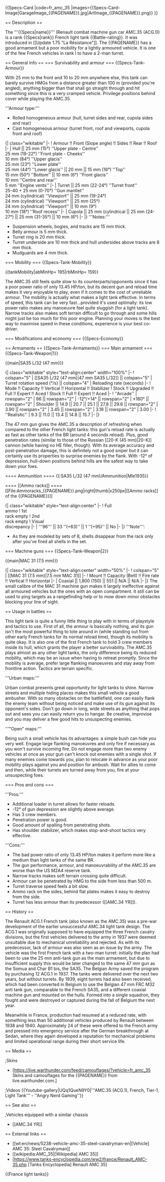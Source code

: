 {{Specs-Card
|code=fr_amc_35
|images={{Specs-Card-Image|GarageImage_{{PAGENAME}}.jpg|ArtImage_{{PAGENAME}}.png}}
}}

== Description ==
<!-- ''In the description, the first part should be about the history of the creation and combat usage of the vehicle, as well as its key features. In the second part, tell the reader about the ground vehicle in the game. Insert a screenshot of the vehicle, so that if the novice player does not remember the vehicle by name, he will immediately understand what kind of vehicle the article is talking about.'' -->
The '''{{Specs|name}}''' (Renault combat machine gun car AMC.35 (ACG.1)) is a rank {{Specs|rank}} French light tank {{Battle-rating}}. It was introduced in [[Update 1.75 "La Résistance"]]. The {{PAGENAME}} has a good armament but a poor mobility for a lightly armoured vehicle. It is one of the few French vehicles in rank I to have a 2-man turret.

== General info ==
=== Survivability and armour ===
{{Specs-Tank-Armour}}
<!-- ''Describe armour protection. Note the most well protected and key weak areas. Appreciate the layout of modules as well as the number and location of crew members. Is the level of armour protection sufficient, is the placement of modules helpful for survival in combat? If necessary use a visual template to indicate the most secure and weak zones of the armour.'' -->
With 25 mm to the front and 10 to 20 mm anywhere else, this tank can barely survive HMGs from a distance greater than 100 m (provided you're angled), anything bigger than that shall go straight through and hit something since this is a very cramped vehicle. Privilege positions behind cover while playing the AMC.35.

'''Armour type:'''

* Rolled homogeneous armour (hull, turret sides and rear, cupola sides and rear)
* Cast homogeneous armour (turret front, roof and viewports, cupola front and roof)

{| class="wikitable"
|-
! Armour !! Front (Slope angle) !! Sides !! Rear !! Roof
|-
| Hull || 25 mm (15°) ''Upper plate - Centre'' <br> 25 mm (19-22°) ''Front plate - Cheeks'' <br> 10 mm (84°) ''Upper glacis'' <br> 25 mm (23°) ''Lower plate'' <br> 25 mm (44°) ''Lower glacis'' || 20 mm || 15 mm (16°) ''Top'' <br> 15 mm (50°) ''Bottom'' || 10 mm (6°) ''Front glacis'' <br> 10 mm ''Centre and rear'' <br> 5 mm ''Engine vents''
|-
| Turret || 25 mm (22-24°) ''Turret front'' <br> 25-40 + 25 mm (0-70°) ''Gun mantlet'' <br> 24 mm (cylindrical) ''Viewport'' || 25 mm (19-24°) <br> 24 mm (cylindrical) ''Viewport'' || 25 mm (25°) <br> 24 mm (cylindrical) ''Viewport'' || 10 mm (9°) <br> 10 mm (18°) ''Roof recess''
|-
| Cupola || 25 mm (cylindrical || 25 mm (24-27°) || 25 mm (31-35°) || 10 mm (6°)
|-
|}
'''Notes:'''

* Suspension wheels, bogies, and tracks are 15 mm thick.
* Belly armour is 5 mm thick.
* Turret ring is 20 mm thick.
* Turret underside are 10 mm thick and hull undersides above tracks are 8 mm thick.
* Mudguards are 4 mm thick.

=== Mobility ===
{{Specs-Tank-Mobility}}
<!-- ''Write about the mobility of the ground vehicle. Estimate the specific power and manoeuvrability, as well as the maximum speed forwards and backwards.'' -->

{{tankMobility|abMinHp= 195|rbMinHp= 159}}

The AMC.35 still feels quite slow to its counterparts/opponents since it has a poor power ratio of only 13.45 HP/ton, but its decent gun and reload time makes it very enjoyable to play, even if it comes to the cost of unreliable armour. The mobility is actually what makes a light tank effective. In terms of speed, this tank can be very fast...provided it's used optimally: its low power ratio makes any manoeuvre feel quite sluggish (for a light tank). Narrow tracks also makes soft terrain difficult to go through and some hills might just be too much for this poor engine. Planning your moves is the best way to maximise speed in these conditions, experience is your best co-driver.

=== Modifications and economy ===
{{Specs-Economy}}

== Armaments ==
{{Specs-Tank-Armaments}}
=== Main armament ===
{{Specs-Tank-Weapon|1}}
<!-- ''Give the reader information about the characteristics of the main gun. Assess its effectiveness in a battle based on the reloading speed, ballistics and the power of shells. Do not forget about the flexibility of the fire, that is how quickly the cannon can be aimed at the target, open fire on it and aim at another enemy. Add a link to the main article on the gun: <code><nowiki>{{main|Name of the weapon}}</nowiki></code>. Describe in general terms the ammunition available for the main gun. Give advice on how to use them and how to fill the ammunition storage.'' -->
{{main|SA35 L/32 (47 mm)}}

{| class="wikitable" style="text-align:center" width="100%"
|-
! colspan="5" | [[SA35 L/32 (47 mm)|47 mm SA35 L/32]] || colspan="5" | Turret rotation speed (°/s) || colspan="4" | Reloading rate (seconds)
|-
! Mode !! Capacity !! Vertical !! Horizontal !! Stabilizer
! Stock !! Upgraded !! Full !! Expert !! Aced
! Stock !! Full !! Expert !! Aced
|-
! ''Arcade''
| rowspan="2" | 96 || rowspan="2" | -12°/+14° || rowspan="2" | ±180° || rowspan="2" | Shoulder || 14.9 || 20.7 || 25.1 || 27.8 || 29.6 || rowspan="2" | 3.90 || rowspan="2" | 3.45 || rowspan="2" | 3.18 || rowspan="2" | 3.00
|-
! ''Realistic''
| 9.3 || 11.0 || 13.4 || 14.8 || 15.7
|-
|}

The 47 mm gun gives the AMC.35 a description of refreshing when compared to the other French light tanks: this gun's reload rate is actually as fast as other tanks of the BR (around 4 seconds reload). Plus, good penetration rates (similar to those of the Russian [[20-K (45 mm)|20-K]] cannon (while having no HE filler, though). With its average accuracy and post-penetration damage, this is definitely not a good sniper but it can certainly use its properties to surprise enemies by the flank. With -12° of depression, hull-down positions behind hills are the safest way to take down your foes.

==== Ammunition ====
{{:SA35 L/32 (47 mm)/Ammunition|Mle1935}}

==== [[Ammo racks]] ====
[[File:Ammoracks_{{PAGENAME}}.png|right|thumb|x250px|[[Ammo racks]] of the {{PAGENAME}}]]
<!-- '''Last updated: 2.1.0.94''' -->
{| class="wikitable" style="text-align:center"
|-
! Full<br>ammo
! 1st<br>rack empty
! 2nd<br>rack empty
! Visual<br>discrepancy
|-
| '''96''' || 33&nbsp;''(+63)'' || 1&nbsp;''(+95)'' || No
|-
|}
'''Note''':

* As they are modeled by sets of 8, shells disappear from the rack only after you've fired all shells in the set.

=== Machine guns ===
{{Specs-Tank-Weapon|2}}
<!-- ''Offensive and anti-aircraft machine guns not only allow you to fight some aircraft but also are effective against lightly armoured vehicles. Evaluate machine guns and give recommendations on its use.'' -->
{{main|MAC 31 (7.5 mm)}}

{| class="wikitable" style="text-align:center" width="50%"
|-
! colspan="5" | [[MAC 31 (7.5 mm)|7.5 mm MAC 31]]
|-
! Mount !! Capacity (Belt) !! Fire rate !! Vertical !! Horizontal
|-
| Coaxial || 1,800 (150) || 551 || N/A || N/A
|-
|}
The small calibre of the MAC 31 machine gun makes it largely ineffective against all armoured vehicles but the ones with an open compartment. It still can be used to ping targets as a rangefinding help or to mow down minor obstacles blocking your line of sight.

== Usage in battles ==
<!-- ''Describe the tactics of playing in the vehicle, the features of using vehicles in the team and advice on tactics. Refrain from creating a "guide" - do not impose a single point of view but instead give the reader food for thought. Describe the most dangerous enemies and give recommendations on fighting them. If necessary, note the specifics of the game in different modes (AB, RB, SB).'' -->
This light tank is quite a funny little thing to play with in terms of playstyle and tactics to use. First of all, the armour is basically nothing, and its gun isn't the most powerful thing to tote around in (while standing out from other early French tanks for its normal reload time), though its mobility is quite okay. It is also one of the first French tank to hold 3 crew members inside its hull, which grants the player a better survivability. The AMC.35 plays almost as any other light tanks, the only difference being its reduced mobility, which may be an issue when having to retreat promptly. Since the mobility is average, prefer large flanking manoeuvres and stay away from frontline action. Tactics are terrain specific.

'''Urban maps:'''

Urban combat presents great opportunity for light tanks to shine. Narrow streets and multiple hiding places makes this small vehicle a good ambusher. With so many obstacles on the battlefield, one can easily flank the enemy team without being noticed and make use of its gun against its opponent's sides. Don't go down in long, wide streets as anything that pops out and sees you can easily return you to hangar. Be creative, improvise and you may deliver a few good hits to unsuspecting enemies.

'''"Open" maps:'''

Being such a small vehicle has its advantages: a simple bush can hide you very well. Engage large flanking manoeuvres and only fire if necessary as you won't survive incoming fire. Do not engage more than two enemy vehicles at once as your gun can't knock out enemies with a single shot. If many enemies come towards you, plan to relocate in advance as your poor mobility plays against you and position for ambush. Wait for allies to come and then, while their turrets are turned away from you, fire at your unsuspecting foes.

=== Pros and cons ===
<!-- ''Summarise and briefly evaluate the vehicle in terms of its characteristics and combat effectiveness. Mark its pros and cons in a bulleted list. Try not to use more than 6 points for each of the characteristics. Avoid using categorical definitions such as "bad", "good" and the like - use substitutions with softer forms such as "inadequate" and "effective".'' -->

'''Pros:'''

* Additional loader in turret allows for faster reloads.
* -12° of gun depression are slightly above average.
* Has 3 crew members.
* Penetration power is good.
* Good amount of spalling from penetrating shots.
* Has shoulder stabilizer, which makes stop-and-shoot tactics very effective.

'''Cons:'''

* The bad power ratio of only 13.45 HP/ton makes it perform more like a medium than light tanks of the same BR.
* The gun performance, armour, and manoeuvrability of the AMC.35 are worse than the US M2A4 reserve tank.
* Narrow tracks makes soft terrain crossing quite difficult.
* Armour can be penetrated by HMG to the side from less than 500 m.
* Turret traverse speed feels a bit slow.
* Ammo rack on the sides, behind flat plates makes it easy to destroy from the side.
* Turret has less armour than its predecessor ([[AMC.34 YR]]).

== History ==
<!-- ''Describe the history of the creation and combat usage of the vehicle in more detail than in the introduction. If the historical reference turns out to be too long, take it to a separate article, taking a link to the article about the vehicle and adding a block "/History" (example: <nowiki>https://wiki.warthunder.com/(Vehicle-name)/History</nowiki>) and add a link to it here using the <code>main</code> template. Be sure to reference text and sources by using <code><nowiki><ref></ref></nowiki></code>, as well as adding them at the end of the article with <code><nowiki><references /></nowiki></code>. This section may also include the vehicle's dev blog entry (if applicable) and the in-game encyclopedia description (under <code><nowiki>=== In-game description ===</nowiki></code>, also if applicable).'' -->

The Renault ACG.1 French tank (also known as the AMC.35) was a pre-war development of the earlier unsuccessful AMC.34 light tank design. The ACG.1 was originally supposed to have equipped the three French cavalry divisions, but the first vehicles delivered to the army in 1937 were deemed unsuitable due to mechanical unreliability and rejected. As with its predecessor, lack of armour was also seen as an issue by the army. The vehicle was the first French tank with a two-man turret: initially the plan had been to use the 25 mm anti-tank gun as the main armament, but due to insufficient supply this would be later changed to the same 47 mm gun as the Somua and Char B1 bis, the SA35. The Belgian Army saved the program by purchasing 12 ACG.1 in 1937. The tanks were delivered over the next two years, but without turrets. By 1939, eight turrets had also been received, which had been converted in Belgium to use the Belgian 47 mm FRC M32 anti tank gun, comparable to the French SA35, and a different coaxial machine gun and mounted on the hulls. Formed into a single squadron, they fought and were destroyed or captured during the fall of Belgium the next year.

Meanwhile in France, production had resumed at a reduced rate, with something less than 50 additional vehicles produced by Renault between 1938 and 1940. Approximately 24 of these were offered to the French army and pressed into emergency service after the German breakthrough at Sedan, where they again developed a reputation for mechanical problems and limited operational range during their short service life.

== Media ==
<!-- ''Excellent additions to the article would be video guides, screenshots from the game, and photos.'' -->

;Skins
* [https://live.warthunder.com/feed/camouflages/?vehicle=fr_amc_35 Skins and camouflages for the {{PAGENAME}} from live.warthunder.com.]

;Videos
{{Youtube-gallery|UQq1QueN9Y0|'''AMC.35 (ACG.1), French, Tier-1, Light Tank''' - ''Angry Nerd Gaming''}}

== See also ==
<!-- ''Links to the articles on the War Thunder Wiki that you think will be useful for the reader, for example:''
* ''reference to the series of the vehicles;''
* ''links to approximate analogues of other nations and research trees.'' -->

;Vehicles equipped with a similar chassis
* [[AMC.34 YR]]

== External links ==
<!-- ''Paste links to sources and external resources, such as:''
* ''topic on the official game forum;''
* ''other literature.'' -->

* [[wt:en/news/5238-vehicle-amc-35-steel-cavalryman-en|[Vehicle] AMC 35: Steel Cavalryman]]
* [[wikipedia:AMC_35|[Wikipedia] AMC 35]]
* [https://www.tanks-encyclopedia.com/ww2/france/Renault_AMC-35.php <nowiki>[Tanks Encyclopedia]</nowiki> Renault AMC 35]

{{France light tanks}}